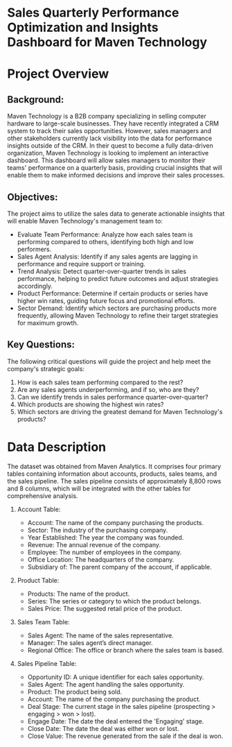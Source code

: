 # Sales Quarterly Performance Optimization and Insights Dashboard for Maven Technology

# Project Overview
## Background:
Maven Technology is a B2B company specializing in selling computer hardware to large-scale businesses. They have recently integrated a CRM system to track their sales opportunities. However, sales managers and other stakeholders currently lack visibility into the data for performance insights outside of the CRM. In their quest to become a fully data-driven organization, Maven Technology is looking to implement an interactive dashboard. This dashboard will allow sales managers to monitor their teams' performance on a quarterly basis, providing crucial insights that will enable them to make informed decisions and improve their sales processes.

## Objectives:
The project aims to utilize the sales data to generate actionable insights that will enable Maven Technology's management team to:

- Evaluate Team Performance: Analyze how each sales team is performing compared to others, identifying both high and low performers.
- Sales Agent Analysis: Identify if any sales agents are lagging in performance and require support or training.
- Trend Analysis: Detect quarter-over-quarter trends in sales performance, helping to predict future outcomes and adjust strategies accordingly.
- Product Performance: Determine if certain products or series have higher win rates, guiding future focus and promotional efforts.
- Sector Demand: Identify which sectors are purchasing products more frequently, allowing Maven Technology to refine their target strategies for maximum growth.

## Key Questions:
The following critical questions will guide the project and help meet the company's strategic goals:

1. How is each sales team performing compared to the rest?
2. Are any sales agents underperforming, and if so, who are they?
3. Can we identify trends in sales performance quarter-over-quarter?
4. Which products are showing the highest win rates?
5. Which sectors are driving the greatest demand for Maven Technology's products?

# Data Description
The dataset was obtained from Maven Analytics. It comprises four primary tables containing information about accounts, products, sales teams, and the sales pipeline. The sales pipeline consists of approximately 8,800 rows and 8 columns, which will be integrated with the other tables for comprehensive analysis.

1. Account Table:
   - Account: The name of the company purchasing the products.
   - Sector: The industry of the purchasing company.
   - Year Established: The year the company was founded.
   - Revenue: The annual revenue of the company.
   - Employee: The number of employees in the company.
   - Office Location: The headquarters of the company.
   - Subsidiary of: The parent company of the account, if applicable.

2. Product Table:
   - Products: The name of the product.
   - Series: The series or category to which the product belongs.
   - Sales Price: The suggested retail price of the product.

3. Sales Team Table:
   - Sales Agent: The name of the sales representative.
   - Manager: The sales agent’s direct manager.
   - Regional Office: The office or branch where the sales team is based.

4. Sales Pipeline Table:
   - Opportunity ID: A unique identifier for each sales opportunity.
   - Sales Agent: The agent handling the sales opportunity.
   - Product: The product being sold.
   - Account: The name of the company purchasing the product.
   - Deal Stage: The current stage in the sales pipeline (prospecting > engaging > won > lost).
   - Engage Date: The date the deal entered the 'Engaging' stage.
   - Close Date: The date the deal was either won or lost.
   - Close Value: The revenue generated from the sale if the deal is won.



